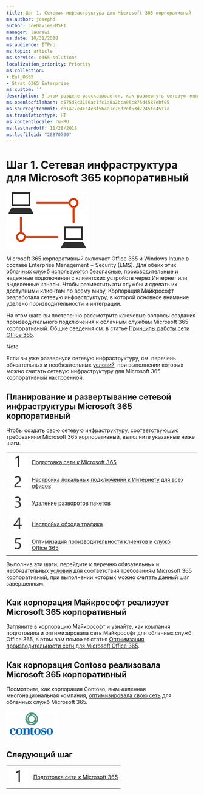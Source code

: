 ```yaml
---
title: Шаг 1. Сетевая инфраструктура для Microsoft 365 корпоративный
ms.author: josephd
author: JoeDavies-MSFT
manager: laurawi
ms.date: 10/31/2018
ms.audience: ITPro
ms.topic: article
ms.service: o365-solutions
localization_priority: Priority
ms.collection:
- Ent_O365
- Strat_O365_Enterprise
ms.custom: ''
description: В этом разделе рассказывается, как развернуть сетевую инфраструктуру для Microsoft 365 корпоративный.
ms.openlocfilehash: d575d8c3156ac1fc1a8a2bca96c875d4587ebf05
ms.sourcegitcommit: eb1a77e4cc4e8f564a1c78d2ef53d7245fe4517a
ms.translationtype: HT
ms.contentlocale: ru-RU
ms.lasthandoff: 11/28/2018
ms.locfileid: "26870700"
---
```

# <a name="phase-1-networking-infrastructure-for-microsoft-365-enterprise"></a>Шаг 1. Сетевая инфраструктура для Microsoft 365 корпоративный

![](./media/deploy-foundation-infrastructure/networking_icon.png)

Microsoft 365 корпоративный включает Office 365 и Windows Intune в составе Enterprise Management + Security (EMS). Для обеих этих облачных служб используются безопасные, производительные и надежные подключения с клиентских устройств через Интернет или выделенные каналы. Чтобы разместить эти службы и сделать их доступными клиентам по всему миру, Корпорация Майкрософт разработала сетевую инфраструктуру, в которой основное внимание уделено производительности и интеграции. 

На этом шаге вы постепенно рассмотрите ключевые вопросы создания производительного подключения к облачным службам Microsoft 365 корпоративный. Общие сведения см. в статье [Принципы работы сети Office 365](https://techcommunity.microsoft.com/t5/Office-365-Blog/Getting-the-best-connectivity-and-performance-in-Office-365/ba-p/124694).

>[!Note]
>Если вы уже развернули сетевую инфраструктуру, см. перечень обязательных и необязательных [условий](networking-exit-criteria.md), при выполнении которых можно считать сетевую инфраструктуру для Microsoft 365 корпоративный настроенной.

## <a name="plan-and-deploy-your-microsoft-365-enterprise-networking-infrastructure"></a>Планирование и развертывание сетевой инфраструктуры Microsoft 365 корпоративный 

Чтобы создать свою сетевую инфраструктуру, соответствующую требованиям Microsoft 365 корпоративный, выполните указанные ниже шаги.

|||
|:-------|:-----|
|![](./media/stepnumbers/Step1.png)|[Подготовка сети к Microsoft 365](networking-provide-bandwidth-cloud-services.md)|
|![](./media/stepnumbers/Step2.png)|[Настройка локальных подключений к Интернету для всех офисов](networking-dns-resolution-same-location.md)|
|![](./media/stepnumbers/Step3.png)|[Удаление разворотов пакетов](networking-avoid-network-hairpins.md)|
|![](./media/stepnumbers/Step4.png)|[Настройка обхода трафика](networking-configure-proxies-firewalls.md)|
|![](./media/stepnumbers/Step5.png)|[Оптимизация производительности клиентов и служб Office 365](networking-optimize-tcp-performance.md)|


Выполнив эти шаги, перейдите к перечню обязательных и необязательных [условий](networking-exit-criteria.md) для соответствия требованиям Microsoft 365 корпоративный, при выполнении которых можно считать данный шаг завершенным.

## <a name="how-microsoft-does-microsoft-365-enterprise"></a>Как корпорация Майкрософт реализует Microsoft 365 корпоративный

Загляните в корпорацию Майкрософт и узнайте, как компания подготовила и оптимизировала сеть Майкрософт для облачных служб Office 365, в этом вам поможет статья [Оптимизация производительности сети для Microsoft Office 365](https://www.microsoft.com/itshowcase/Article/Content/631/Optimizing-network-performance-for-Microsoft-Office-365).

## <a name="how-contoso-did-microsoft-365-enterprise"></a>Как корпорация Contoso реализовала Microsoft 365 корпоративный

Посмотрите, как корпорация Contoso, вымышленная многонациональная компания, [оптимизировала свою сеть](contoso-networking.md) для облачных служб Microsoft 365.

![](./media/contoso-overview/contoso-icon.png)

## <a name="next-step"></a>Следующий шаг

|||
|:-------|:-----|
|![](./media/stepnumbers/Step1.png)|[Подготовка сети к Microsoft 365](networking-provide-bandwidth-cloud-services.md)|


